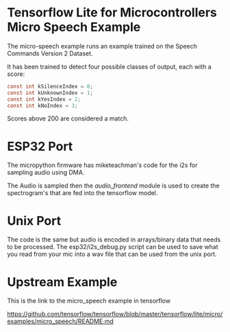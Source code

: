 # Tensorflow Lite for Microcontrollers Micro Speech Example

The micro-speech example runs an example trained on the Speech Commands Version 2 Dataset.

It has been trained to detect four possible classes of output, each with a score:

```C
const int kSilenceIndex = 0;
const int kUnknownIndex = 1;
const int kYesIndex = 2;
const int kNoIndex = 3;
```

Scores above 200 are considered a match.

# ESP32 Port

The micropython firmware has miketeachman's code for the i2s for sampling audio using DMA.

The Audio is sampled then the *audio_frontend* module is used to create the spectrogram's that are fed into the tensorflow model.


# Unix Port

The code is the same but audio is encoded in arrays/binary data that needs to be processed.  The esp32/i2s_debug.py script can be used to 
save what you read from your mic into a wav file that can be used from the unix port.

# Upstream Example

This is the link to the micro_speech example in tensorflow

https://github.com/tensorflow/tensorflow/blob/master/tensorflow/lite/micro/examples/micro_speech/README.md
